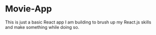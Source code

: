 # Movie-App
This is just a basic React app I am building to brush up my React.js skills and make something while doing so.

